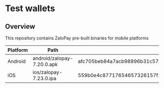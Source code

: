 # Test wallets

## Overview

This repository contains ZaloPay pre-built binaries for mobile platforms

| Platform | Path                       | Signature                                                        |
| -------- | -------------------------- | ---------------------------------------------------------------- |
| Android  | android/zalopay-7.20.0.apk | afc705beb84a7acb98896b31c57a084c8cd0388eb5f33fd7e914b7c9b56f5b37 |
| iOS      | ios/zalopay-7.23.0.ipa     | 559b0e4c87717654657326157f197c86b81cda2866f4a2dd47b31c44902c1a1d |

